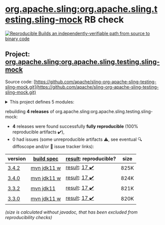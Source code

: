 [org.apache.sling:org.apache.sling.testing.sling-mock](https://search.maven.org/artifact/org.apache.sling/org.apache.sling.testing.sling-mock/) RB check
=======

[![Reproducible Builds](https://reproducible-builds.org/images/logos/rb.svg) an independently-verifiable path from source to binary code](https://reproducible-builds.org/)

## Project: [org.apache.sling:org.apache.sling.testing.sling-mock](https://search.maven.org/artifact/org.apache.sling/org.apache.sling.testing.sling-mock/)

Source code: [https://github.com/apache/sling-org-apache-sling-testing-sling-mock.git](https://github.com/apache/sling-org-apache-sling-testing-sling-mock.git)

<details><summary>This project defines 5 modules:</summary>

* [org.apache.sling:org.apache.sling.testing.sling-mock](https://search.maven.org/artifact/org.apache.sling/org.apache.sling.testing.sling-mock/)
* [org.apache.sling:org.apache.sling.testing.sling-mock.core](https://search.maven.org/artifact/org.apache.sling/org.apache.sling.testing.sling-mock.core/)
* [org.apache.sling:org.apache.sling.testing.sling-mock.junit4](https://search.maven.org/artifact/org.apache.sling/org.apache.sling.testing.sling-mock.junit4/)
* [org.apache.sling:org.apache.sling.testing.sling-mock.junit5](https://search.maven.org/artifact/org.apache.sling/org.apache.sling.testing.sling-mock.junit5/)
* [org.apache.sling:org.apache.sling.testing.sling-mock.parent](https://search.maven.org/artifact/org.apache.sling/org.apache.sling.testing.sling-mock.parent/)
</details>

rebuilding **4 releases** of org.apache.sling:org.apache.sling.testing.sling-mock:
- **4** releases were found successfully **fully reproducible** (100% reproducible artifacts :heavy_check_mark:),
- 0 had issues (some unreproducible artifacts :warning:, see eventual :mag: diffoscope and/or :memo: issue tracker links):

| version | [build spec](/BUILDSPEC.md) | [result](https://reproducible-builds.org/docs/jvm/): reproducible? | size |
| -- | --------- | ------ | -- |
| [3.4.2](https://search.maven.org/artifact/org.apache.sling/org.apache.sling.testing.sling-mock/3.4.2/pom) | [mvn jdk11 w](org.apache.sling.testing.sling-mock-3.4.2.buildspec) | [result](org.apache.sling.testing.sling-mock-3.4.2.buildinfo): [17 :heavy_check_mark: ](org.apache.sling.testing.sling-mock-3.4.2.buildcompare) | 825K |
| [3.4.0](https://search.maven.org/artifact/org.apache.sling/org.apache.sling.testing.sling-mock/3.4.0/pom) | [mvn jdk11 w](org.apache.sling.testing.sling-mock-3.4.0.buildspec) | [result](org.apache.sling.testing.sling-mock-3.4.0.buildinfo): [17 :heavy_check_mark: ](org.apache.sling.testing.sling-mock-3.4.0.buildcompare) | 824K |
| [3.3.2](https://search.maven.org/artifact/org.apache.sling/org.apache.sling.testing.sling-mock/3.3.2/pom) | [mvn jdk11](org.apache.sling.testing.sling-mock-3.3.2.buildspec) | [result](org.apache.sling.testing.sling-mock-3.3.2.buildinfo): [17 :heavy_check_mark: ](org.apache.sling.testing.sling-mock-3.3.2.buildcompare) | 821K |
| [3.3.0](https://search.maven.org/artifact/org.apache.sling/org.apache.sling.testing.sling-mock/3.3.0/pom) | [mvn jdk11 w](org.apache.sling.testing.sling-mock-3.3.0.buildspec) | [result](org.apache.sling.testing.sling-mock-3.3.0.buildinfo): [17 :heavy_check_mark: ](org.apache.sling.testing.sling-mock-3.3.0.buildcompare) | 820K |

<i>(size is calculated without javadoc, that has been excluded from reproducibility checks)</i>
